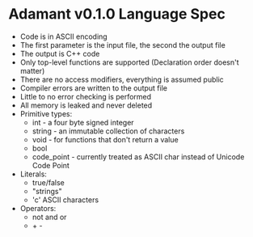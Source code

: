 # Adamant v0.1.0 Language Spec

  * Code is in ASCII encoding
  * The first parameter is the input file, the second the output file
  * The output is C++ code
  * Only top-level functions are supported (Declaration order doesn't matter)
  * There are no access modifiers, everything is assumed public
  * Compiler errors are written to the output file
  * Little to no error checking is performed
  * All memory is leaked and never deleted
  * Primitive types:
	* int - a four byte signed integer
	* string - an immutable collection of characters
	* void - for functions that don't return a value
	* bool
	* code_point - currently treated as ASCII char instead of Unicode Code Point
  * Literals:
    * true/false
	* "strings"
	* 'c' ASCII characters
  * Operators:
    * not and or
	* \+ \-
    
